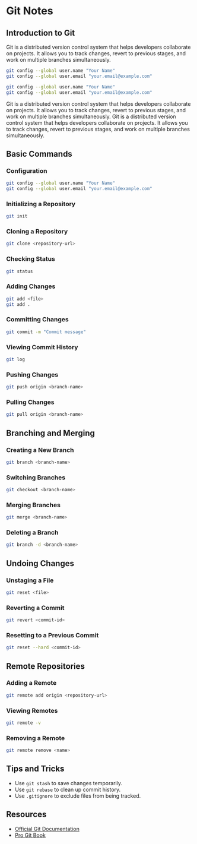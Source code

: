 # Git Notes

## Introduction to Git
Git is a distributed version control system that helps developers collaborate on projects. It allows you to track changes, revert to previous stages, and work on multiple branches simultaneously.
```sh
git config --global user.name "Your Name"
git config --global user.email "your.email@example.com"
```
```sh
git config --global user.name "Your Name"
git config --global user.email "your.email@example.com"
```
Git is a distributed version control system that helps developers collaborate on projects. It allows you to track changes, revert to previous stages, and work on multiple branches simultaneously.
Git is a distributed version control system that helps developers collaborate on projects. It allows you to track changes, revert to previous stages, and work on multiple branches simultaneously.

## Basic Commands

### Configuration
```sh
git config --global user.name "Your Name"
git config --global user.email "your.email@example.com"
```

### Initializing a Repository
```sh
git init
```

### Cloning a Repository
```sh
git clone <repository-url>
```

### Checking Status
```sh
git status
```

### Adding Changes
```sh
git add <file>
git add .
```

### Committing Changes
```sh
git commit -m "Commit message"
```

### Viewing Commit History
```sh
git log
```

### Pushing Changes
```sh
git push origin <branch-name>
```

### Pulling Changes
```sh
git pull origin <branch-name>
```

## Branching and Merging

### Creating a New Branch
```sh
git branch <branch-name>
```

### Switching Branches
```sh
git checkout <branch-name>
```

### Merging Branches
```sh
git merge <branch-name>
```

### Deleting a Branch
```sh
git branch -d <branch-name>
```

## Undoing Changes

### Unstaging a File
```sh
git reset <file>
```

### Reverting a Commit
```sh
git revert <commit-id>
```

### Resetting to a Previous Commit
```sh
git reset --hard <commit-id>
```

## Remote Repositories

### Adding a Remote
```sh
git remote add origin <repository-url>
```

### Viewing Remotes
```sh
git remote -v
```

### Removing a Remote
```sh
git remote remove <name>
```

## Tips and Tricks

- Use `git stash` to save changes temporarily.
- Use `git rebase` to clean up commit history.
- Use `.gitignore` to exclude files from being tracked.

## Resources
- [Official Git Documentation](https://git-scm.com/doc)
- [Pro Git Book](https://git-scm.com/book/en/v2)
